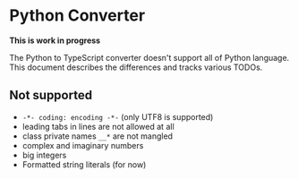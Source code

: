 # Python Converter

**This is work in progress**

The Python to TypeScript converter doesn't support all of Python language.
This document describes the differences and tracks various TODOs.

## Not supported

*  `-*- coding: encoding -*-` (only UTF8 is supported)
* leading tabs in lines are not allowed at all
* class private names `__*` are not mangled
* complex and imaginary numbers
* big integers
* Formatted string literals (for now)

